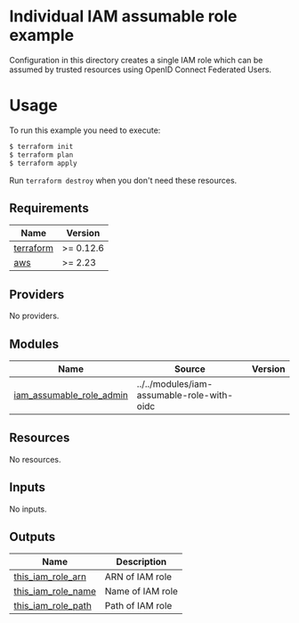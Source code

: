 # Individual IAM assumable role example

Configuration in this directory creates a single IAM role which can be assumed by trusted resources using OpenID Connect Federated Users.

# Usage

To run this example you need to execute:

```bash
$ terraform init
$ terraform plan
$ terraform apply
```

Run `terraform destroy` when you don't need these resources.

<!-- BEGINNING OF PRE-COMMIT-TERRAFORM DOCS HOOK -->
## Requirements

| Name | Version |
|------|---------|
| <a name="requirement_terraform"></a> [terraform](#requirement\_terraform) | >= 0.12.6 |
| <a name="requirement_aws"></a> [aws](#requirement\_aws) | >= 2.23 |

## Providers

No providers.

## Modules

| Name | Source | Version |
|------|--------|---------|
| <a name="module_iam_assumable_role_admin"></a> [iam\_assumable\_role\_admin](#module\_iam\_assumable\_role\_admin) | ../../modules/iam-assumable-role-with-oidc |  |

## Resources

No resources.

## Inputs

No inputs.

## Outputs

| Name | Description |
|------|-------------|
| <a name="output_this_iam_role_arn"></a> [this\_iam\_role\_arn](#output\_this\_iam\_role\_arn) | ARN of IAM role |
| <a name="output_this_iam_role_name"></a> [this\_iam\_role\_name](#output\_this\_iam\_role\_name) | Name of IAM role |
| <a name="output_this_iam_role_path"></a> [this\_iam\_role\_path](#output\_this\_iam\_role\_path) | Path of IAM role |
<!-- END OF PRE-COMMIT-TERRAFORM DOCS HOOK -->
